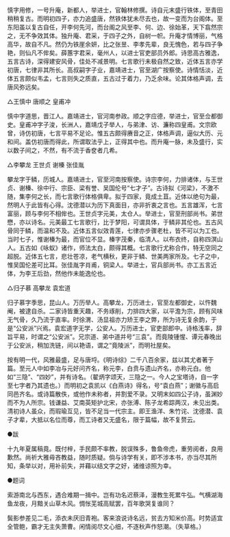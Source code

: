 <!-- { "loadSidebar": true } -->
慎字用修，一号升庵，新都人，举进士，官翰林修撰。诗自元末盛行铁体，至青田稍稍复古。而明初四子，亦力追盛唐，然铁体犹未尽去也，故一变而为台阁体。至东阳虽以复古自任，开李何先河，而台阁之风至李、何、边、徐始革，天下翕然宗之，无不争效其体。独升庵、君采，于四子之外，自树一帜。升庵才情博丽，气格高华，故自不凡。然仍为铁崖余妍，比之张昱、李孝先辈，良无愧色，若与四子争艳，则仙凡不侔矣。薛蕙字君采，毫州人，以进士官吏部员外郎。诗思高古雅逸，五言古诗，深得建安风骨，佳处不减景明。七言歌行未极自然之致，近体五言亦学初唐，七律非其所长。高叔嗣字子业，嘉靖进士，官至湖广按察使。诗情恬淡，近体五言颇似韦孟，七言则失之质直，五古过于着力，乃乏余味。论其体格声调，去唐风弥远矣。

△王慎中  唐顺之  皇甫冲

慎中字道思，晋江人。嘉靖进士，官河南参政。顺之字应德，举进士，官至佥都御史。皇甫冲字子浚，长洲人，嘉靖戊子举人，与弟津、访、濂称四皇甫。文宗欧曾，诗仿初唐，七言平易不足论。惟五古颇得赓音之正，体格声调，逼似大历、元和间。盖仿初唐而得此，所谓取法乎上，正得其中也。而升庵一脉，未及盛行，实以数子间之，不然，有不流于香奁者几希。

△李攀龙  王世贞  谢榛  张佳胤

攀龙字于鳞，历城人。嘉靖进士，官至河南按察使。诗宗李何，力排诸体，与王世贞、谢榛、徐中行、宗臣、梁有誉、吴国伦号“七才子”。古诗拟《河梁》，不激不随，集李何之长，而七言歌行体格俱卑。拟于四家，竟成土苴。近体以绝句为最，然明人于此皆有心得。沈德潜以为历下真面目，亦非折衷之言也。五言雄浑，七言富丽，顾与李何不相侔也。王世贞字元美，太仓人。举进士，官至刑部尚书。弟世懋，亦以诗名。元美最工七言歌行，比于梦阳，可谓具体，于鳞非其伦也。五古风骨同于鳞，而温和不及。近体五言似效青莲，七律亦步骤老杜，皆不可以为工也。当时七子，惟谢榛为最，而官位不显。榛字茂秦，临清人。以布衣终，自称四溟山人。五古如《咏蚁》诸作，师法太白，颇得其概。七言歌行尤称合作，特无空同之超脱。近体五七言，悲壮苍凉，老气横秋，更非于鳞、世美两家所及。七子之中，惟吴国伦差可比耳。张佳胤字肖甫，铜梁人。举进士，官兵部尚书。亦工五言近体，为李王后劲，然他作未能逸伦也。

△归子慕  高攀龙  袁宏道

归子慕字季思，昆山人。万历举人。高攀龙，万历进士，官至左都御史，以忤魏阉，被逮自杀。二家诗皆重天趣，不务琢削，力排四大家，以平澹为宗，顾有风味无气骨，久乃流于直率。时徐渭、汤显祖亦力矫王李之弊，所为诗无复余韵，于是“公安派”兴焉。袁宏道字无学，公安人。万历进士，官吏部郎中。诗格浅率，辞旨平易，时谓之“公安派”。兄宗道、弟中道并号“三袁”。而竟陵锺惺、谭元春晚出于公安派，稍加洗链，间以艳语，谓之“竟陵派”，而明社屋矣。

按有明一代，风雅最盛，足与唐埒。《明诗综》二千八百余家，兹以其尤者著于篇。至元人中如李冶与元好问齐名，称元李，白贲与遗山齐名，亦称元白。他如“三隐”、“四妙”，并有诗名。（翟炳字颂天，三隐之一。今人之宝塔诗，自一字至七字者乃其遗也。）而明初之袁凯以《白燕诗》得名，号“袁白燕”；谢徽与高启同邑齐名。或诗篇散佚，或他作未称者，并割爱不录。又明末如四公子诗，虽渊妙而不为人所宗。钱谦益、艾南英矩护北宋，亦张溥、陈子龙希踪两汉，未见出类。清初诗人虽众，而瑕瑜互见，皆不足当一代宗主。即王渔洋、朱竹诧、沈德潜、袁子才辈，大抵以名位而尊，而工诗者又无盛名，限于篇幅，故不复赘云。


●跋

十九年夏属稿竟。既付梓，手民颇不率教，脱误殊多，鲁鱼帝虎，重劳阅者，良用歉然。尚祈大雅毋吝教益，随时质疑。倘与诗学有关，即不涉本书，亦当尽其所知，条举以对，用补前失，并藉以结文字之好，诸维谅照为幸。


●题词

索游南北与西东，遇合难期一揖中。岂有功名迟蔡泽，漫教生死累牛弘。气横湖海鱼龙夜，月黯关山草木风。惆怅芜城高赋罢，百年歌哭复谁同？

鬓影参差见二毛，添衣未厌旧青袍。客来浪说诗名远，贫去方知米价高。时势适宜全管鲍，霸才无主失萧曹。闲情阅尽文心细，不逐秋声作怒潮。（失草格。）

